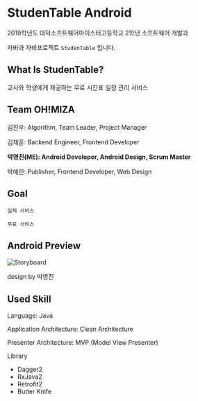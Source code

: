 # StudenTable Android

2019학년도 대덕소프트웨어마이스터고등학교 2학년 소프트웨어 개발과

자바과 자바프로젝트 `StudenTable` 입니다.



## What Is StudenTable?

교사와 학생에게 제공하는 무료 시간표 일정 관리 서비스



## Team OH!MIZA

김진우: Algorithm, Team Leader, Project Manager

김재훈: Backend Engineer, Frontend Developer

**박영진(ME): Android Developer, Android Design, Scrum Master**

박예린: Publisher, Frontend Developer, Web Design



## Goal

`실제 서비스`

`무료 서비스`



## Android Preview

![Storyboard](https://user-images.githubusercontent.com/48894871/64573127-237d7580-d3a5-11e9-8f6c-d42505ce4dce.png)



design by 박영진



## Used Skill

Language: Java

Application Architecture: Clean Architecture

Presenter Architecture: MVP (Model View Presenter)



Library

- Dagger2
- RxJava2
- Retrofit2
- Butter Knife



